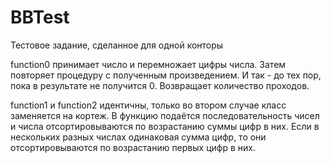 # BBTest

Тестовое задание, сделанное для одной конторы

function0 принимает число и перемножает цифры числа. Затем повторяет процедуру с полученным произведением.
И так - до тех пор, пока в результате не получится 0. Возвращает количество проходов.

function1 и function2 идентичны, только во втором случае класс заменяется на кортеж.
В функцию подаётся последовательность чисел и числа отсортировываются по возрастанию суммы цифр в них.
Если в нескольких разных числах одинаковая сумма цифр, то они отсортировываются по возрастанию первых цифр в них. 
